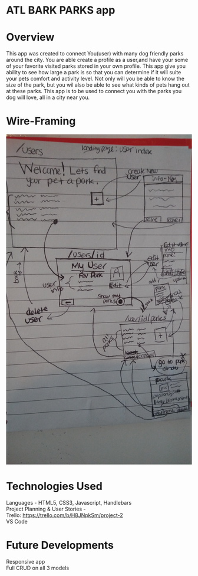# ATL BARK PARKS app

# Overview
This app was created to connect You(user) with many dog friendly parks around the city. You are able create a profile as a user,and have your some of your favorite visited parks stored in your own profile. This app give you ability to see how large a park is so that you can determine if it will suite your pets comfort and activity level. Not only will you be able to know the size of the park, but you wil also be able to see what kinds of pets hang out at these parks. This app is to be used to connect you with the parks you dog will love, all in a city near you.


# Wire-Framing
![Wire-Frame](https://github.com/Trell144/ATL_BARK_PARKS/blob/master/20180925_125736_HDR.jpg)


# Technologies Used
Languages - HTML5, CSS3, Javascript, Handlebars<br/>
Project Planning & User Stories - <br/>Trello: https://trello.com/b/H8JNpkSm/project-2
<br/>VS Code

# Future Developments
Responsive app<br/>
Full CRUD on all 3 models
